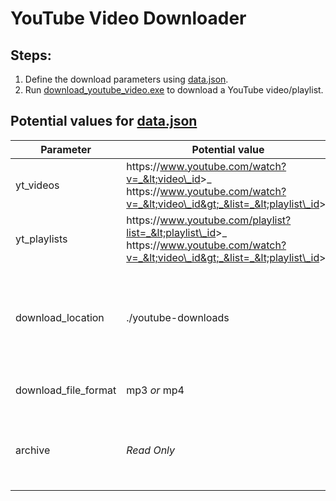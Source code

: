 # YouTube Video Downloader

## Steps:

1. Define the download parameters using [data.json](./data.json).
1. Run [download_youtube_video.exe](./download_youtube_video.exe) to download a YouTube video/playlist.

## Potential values for [data.json](./data.json)

| Parameter            | Potential value                                                                                                                                                                   | Notes                                                                                                             |
| -------------------- | --------------------------------------------------------------------------------------------------------------------------------------------------------------------------------- | ----------------------------------------------------------------------------------------------------------------- |
| yt_videos            | https://<span></span>www.youtube.com/watch?v=_&lt;video\_id&gt;_ <br/> https://<span></span>www.youtube.com/watch?v=_&lt;video\_id&gt;_&list=_&lt;playlist\_id&gt;_               | List of YouTube videos to be downloaded.                                                                          |
| yt_playlists         | https://<span></span>www.youtube.com/playlist?list=_&lt;playlist\_id&gt;_ <br/> https://<span></span>www.youtube.com/watch?v=_&lt;video\_id&gt;_&list=_&lt;playlist\_id&gt;_      | List of YouTube playlists to be downloaded.                                                                       |
| download_location    | ./youtube-downloads                                                                                                                                                               | Absolute/Relative path to your preferred download directory. <br/> Please prefer '/' instead of '\\' in the path. |
| download_file_format | mp3 _or_ mp4                                                                                                                                                                      | File format of your downloaded file.                                                                              |
| archive              | _Read Only_                                                                                                                                                                       | List of YouTube videos & playlists that have been downloaded and are being kept as historical data.               |
